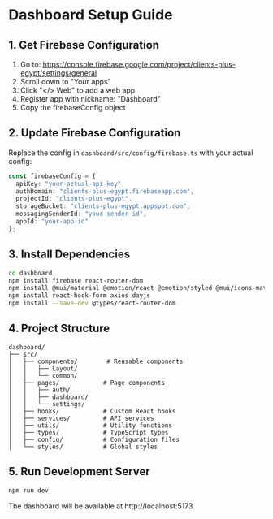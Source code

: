 # Dashboard Setup Guide

## 1. Get Firebase Configuration

1. Go to: https://console.firebase.google.com/project/clients-plus-egypt/settings/general
2. Scroll down to "Your apps"
3. Click "</> Web" to add a web app
4. Register app with nickname: "Dashboard"
5. Copy the firebaseConfig object

## 2. Update Firebase Configuration

Replace the config in `dashboard/src/config/firebase.ts` with your actual config:

```typescript
const firebaseConfig = {
  apiKey: "your-actual-api-key",
  authDomain: "clients-plus-egypt.firebaseapp.com",
  projectId: "clients-plus-egypt",
  storageBucket: "clients-plus-egypt.appspot.com",
  messagingSenderId: "your-sender-id",
  appId: "your-app-id"
};
```

## 3. Install Dependencies

```bash
cd dashboard
npm install firebase react-router-dom
npm install @mui/material @emotion/react @emotion/styled @mui/icons-material
npm install react-hook-form axios dayjs
npm install --save-dev @types/react-router-dom
```

## 4. Project Structure

```
dashboard/
├── src/
│   ├── components/        # Reusable components
│   │   ├── Layout/
│   │   └── common/
│   ├── pages/            # Page components
│   │   ├── auth/
│   │   ├── dashboard/
│   │   └── settings/
│   ├── hooks/            # Custom React hooks
│   ├── services/         # API services
│   ├── utils/            # Utility functions
│   ├── types/            # TypeScript types
│   ├── config/           # Configuration files
│   └── styles/           # Global styles
```

## 5. Run Development Server

```bash
npm run dev
```

The dashboard will be available at http://localhost:5173